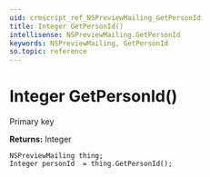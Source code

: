 ```yaml
---
uid: crmscript_ref_NSPreviewMailing_GetPersonId
title: Integer GetPersonId()
intellisense: NSPreviewMailing.GetPersonId
keywords: NSPreviewMailing, GetPersonId
so.topic: reference
---
```


# Integer GetPersonId()

Primary key

**Returns:** Integer

```crmscript
NSPreviewMailing thing;
Integer personId  = thing.GetPersonId();
```

